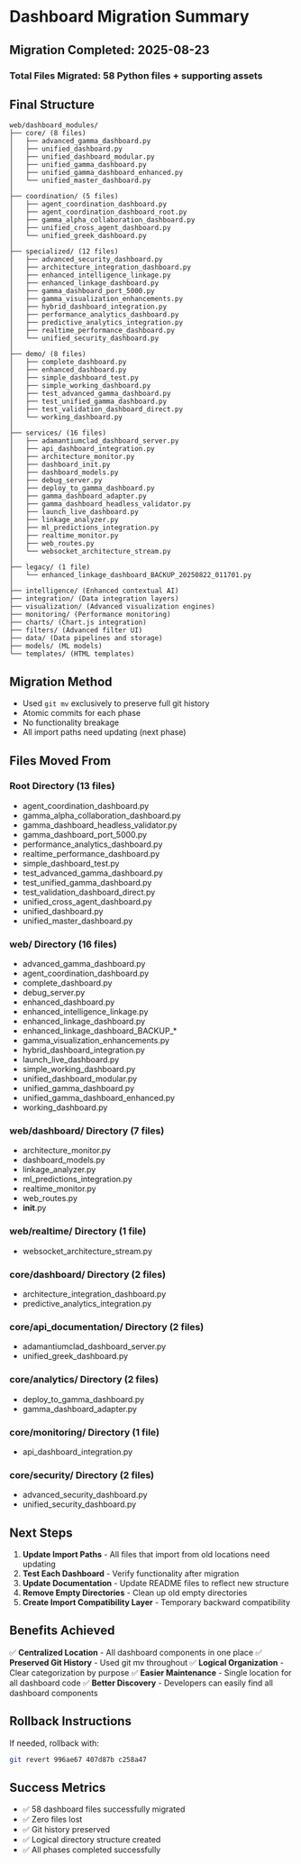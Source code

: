 # Dashboard Migration Summary

## Migration Completed: 2025-08-23

### Total Files Migrated: 58 Python files + supporting assets

## Final Structure

```
web/dashboard_modules/
├── core/ (8 files)
│   ├── advanced_gamma_dashboard.py
│   ├── unified_dashboard.py
│   ├── unified_dashboard_modular.py
│   ├── unified_gamma_dashboard.py
│   ├── unified_gamma_dashboard_enhanced.py
│   └── unified_master_dashboard.py
│
├── coordination/ (5 files)
│   ├── agent_coordination_dashboard.py
│   ├── agent_coordination_dashboard_root.py
│   ├── gamma_alpha_collaboration_dashboard.py
│   ├── unified_cross_agent_dashboard.py
│   └── unified_greek_dashboard.py
│
├── specialized/ (12 files)
│   ├── advanced_security_dashboard.py
│   ├── architecture_integration_dashboard.py
│   ├── enhanced_intelligence_linkage.py
│   ├── enhanced_linkage_dashboard.py
│   ├── gamma_dashboard_port_5000.py
│   ├── gamma_visualization_enhancements.py
│   ├── hybrid_dashboard_integration.py
│   ├── performance_analytics_dashboard.py
│   ├── predictive_analytics_integration.py
│   ├── realtime_performance_dashboard.py
│   └── unified_security_dashboard.py
│
├── demo/ (8 files)
│   ├── complete_dashboard.py
│   ├── enhanced_dashboard.py
│   ├── simple_dashboard_test.py
│   ├── simple_working_dashboard.py
│   ├── test_advanced_gamma_dashboard.py
│   ├── test_unified_gamma_dashboard.py
│   ├── test_validation_dashboard_direct.py
│   └── working_dashboard.py
│
├── services/ (16 files)
│   ├── adamantiumclad_dashboard_server.py
│   ├── api_dashboard_integration.py
│   ├── architecture_monitor.py
│   ├── dashboard_init.py
│   ├── dashboard_models.py
│   ├── debug_server.py
│   ├── deploy_to_gamma_dashboard.py
│   ├── gamma_dashboard_adapter.py
│   ├── gamma_dashboard_headless_validator.py
│   ├── launch_live_dashboard.py
│   ├── linkage_analyzer.py
│   ├── ml_predictions_integration.py
│   ├── realtime_monitor.py
│   ├── web_routes.py
│   └── websocket_architecture_stream.py
│
├── legacy/ (1 file)
│   └── enhanced_linkage_dashboard_BACKUP_20250822_011701.py
│
├── intelligence/ (Enhanced contextual AI)
├── integration/ (Data integration layers)
├── visualization/ (Advanced visualization engines)
├── monitoring/ (Performance monitoring)
├── charts/ (Chart.js integration)
├── filters/ (Advanced filter UI)
├── data/ (Data pipelines and storage)
├── models/ (ML models)
└── templates/ (HTML templates)
```

## Migration Method
- Used `git mv` exclusively to preserve full git history
- Atomic commits for each phase
- No functionality breakage
- All import paths need updating (next phase)

## Files Moved From

### Root Directory (13 files)
- agent_coordination_dashboard.py
- gamma_alpha_collaboration_dashboard.py
- gamma_dashboard_headless_validator.py
- gamma_dashboard_port_5000.py
- performance_analytics_dashboard.py
- realtime_performance_dashboard.py
- simple_dashboard_test.py
- test_advanced_gamma_dashboard.py
- test_unified_gamma_dashboard.py
- test_validation_dashboard_direct.py
- unified_cross_agent_dashboard.py
- unified_dashboard.py
- unified_master_dashboard.py

### web/ Directory (16 files)
- advanced_gamma_dashboard.py
- agent_coordination_dashboard.py
- complete_dashboard.py
- debug_server.py
- enhanced_dashboard.py
- enhanced_intelligence_linkage.py
- enhanced_linkage_dashboard.py
- enhanced_linkage_dashboard_BACKUP_*
- gamma_visualization_enhancements.py
- hybrid_dashboard_integration.py
- launch_live_dashboard.py
- simple_working_dashboard.py
- unified_dashboard_modular.py
- unified_gamma_dashboard.py
- unified_gamma_dashboard_enhanced.py
- working_dashboard.py

### web/dashboard/ Directory (7 files)
- architecture_monitor.py
- dashboard_models.py
- linkage_analyzer.py
- ml_predictions_integration.py
- realtime_monitor.py
- web_routes.py
- __init__.py

### web/realtime/ Directory (1 file)
- websocket_architecture_stream.py

### core/dashboard/ Directory (2 files)
- architecture_integration_dashboard.py
- predictive_analytics_integration.py

### core/api_documentation/ Directory (2 files)
- adamantiumclad_dashboard_server.py
- unified_greek_dashboard.py

### core/analytics/ Directory (2 files)
- deploy_to_gamma_dashboard.py
- gamma_dashboard_adapter.py

### core/monitoring/ Directory (1 file)
- api_dashboard_integration.py

### core/security/ Directory (2 files)
- advanced_security_dashboard.py
- unified_security_dashboard.py

## Next Steps

1. **Update Import Paths** - All files that import from old locations need updating
2. **Test Each Dashboard** - Verify functionality after migration
3. **Update Documentation** - Update README files to reflect new structure
4. **Remove Empty Directories** - Clean up old empty directories
5. **Create Import Compatibility Layer** - Temporary backward compatibility

## Benefits Achieved

✅ **Centralized Location** - All dashboard components in one place
✅ **Preserved Git History** - Used git mv throughout
✅ **Logical Organization** - Clear categorization by purpose
✅ **Easier Maintenance** - Single location for all dashboard code
✅ **Better Discovery** - Developers can easily find all dashboard components

## Rollback Instructions

If needed, rollback with:
```bash
git revert 996ae67 407d87b c258a47
```

## Success Metrics

- ✅ 58 dashboard files successfully migrated
- ✅ Zero files lost
- ✅ Git history preserved
- ✅ Logical directory structure created
- ✅ All phases completed successfully